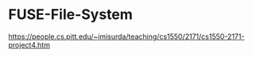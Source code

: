 # FUSE-File-System
https://people.cs.pitt.edu/~jmisurda/teaching/cs1550/2171/cs1550-2171-project4.htm
